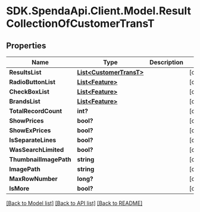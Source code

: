 # SDK.SpendaApi.Client.Model.ResultCollectionOfCustomerTransT
## Properties

Name | Type | Description | Notes
------------ | ------------- | ------------- | -------------
**ResultsList** | [**List&lt;CustomerTransT&gt;**](CustomerTransT.md) |  | [optional] 
**RadioButtonList** | [**List&lt;Feature&gt;**](Feature.md) |  | [optional] 
**CheckBoxList** | [**List&lt;Feature&gt;**](Feature.md) |  | [optional] 
**BrandsList** | [**List&lt;Feature&gt;**](Feature.md) |  | [optional] 
**TotalRecordCount** | **int?** |  | [optional] 
**ShowPrices** | **bool?** |  | [optional] 
**ShowExPrices** | **bool?** |  | [optional] 
**IsSeparateLines** | **bool?** |  | [optional] 
**WasSearchLimited** | **bool?** |  | [optional] 
**ThumbnailImagePath** | **string** |  | [optional] 
**ImagePath** | **string** |  | [optional] 
**MaxRowNumber** | **long?** |  | [optional] 
**IsMore** | **bool?** |  | [optional] 

[[Back to Model list]](../Models) [[Back to API list]](../Api) [[Back to README]](../README.md)

